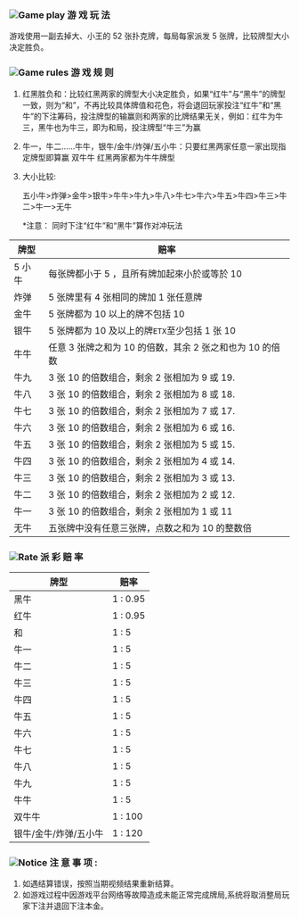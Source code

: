 ### ![Game play](https://images.staticfile.cc/statics/game_rules/icon_g_p.png) 游 戏 玩 法

游戏使用一副去掉大、小王的 52 张扑克牌，每局每家派发 5 张牌，比较牌型大小决定胜负。

### ![Game rules](https://images.staticfile.cc/statics/game_rules/icon_g_r.png) 游 戏 规 则

1. 红黑胜负和：比较红黑两家的牌型大小决定胜负，如果“红牛”与“黑牛”的牌型一致，则为“和”，不再比较具体牌值和花色，将会退回玩家投注“红牛”和“黑牛”的下注筹码，投注牌型的输赢则和两家的比牌结果无关，例如：红牛为牛三，黑牛也为牛三，即为和局，投注牌型“牛三”为赢
2. 牛一，牛二……牛牛，银牛/金牛/炸弹/五小牛：只要红黑两家任意一家出现指定牌型即算赢
   双牛牛 红黑两家都为牛牛牌型
3. 大小比较:

   五小牛>炸弹>金牛>银牛>牛牛>牛九>牛八>牛七>牛六>牛五>牛四>牛三>牛二>牛一>无牛

   \*注意：
   同时下注“红牛”和“黑牛”算作对冲玩法

| 牌型   | 赔率                                                     |
| ------ | -------------------------------------------------------- |
| 5 小牛 | 每张牌都小于 5 ，且所有牌加起來小於或等於 10             |
| 炸弹   | 5 张牌里有 4 张相同的牌加 1 张任意牌                     |
| 金牛   | 5 张牌都为 10 以上的牌不包括 10                          |
| 银牛   | 5 张牌都为 10 及以上的牌`ETX`至少包括 1 张 10            |
| 牛牛   | 任意 3 张牌之和为 10 的倍数，其余 2 张之和也为 10 的倍数 |
| 牛九   | 3 张 10 的倍数组合，剩余 2 张相加为 9 或 19.             |
| 牛八   | 3 张 10 的倍数组合，剩余 2 张相加为 8 或 18.             |
| 牛七   | 3 张 10 的倍数组合，剩余 2 张相加为 7 或 17.             |  |
| 牛六   | 3 张 10 的倍数组合，剩余 2 张相加为 6 或 16.             |  |
| 牛五   | 3 张 10 的倍数组合，剩余 2 张相加为 5 或 15.             |  |
| 牛四   | 3 张 10 的倍数组合，剩余 2 张相加为 4 或 14.             |  |
| 牛三   | 3 张 10 的倍数组合，剩余 2 张相加为 3 或 13.             |  |
| 牛二   | 3 张 10 的倍数组合，剩余 2 张相加为 2 或 12.             |  |
| 牛一   | 3 张 10 的倍数组合，剩余 2 张相加为 1 或 11              |  |
| 无牛   | 五张牌中没有任意三张牌，点数之和为 10 的整数倍           |

### ![Rate](https://images.staticfile.cc/statics/game_rules/icon_r.png) 派 彩 赔 率

| 牌型                  | 赔率     |
| --------------------- | -------- |
| 黑牛                  | 1 : 0.95 |
| 红牛                  | 1 : 0.95 |
| 和                    | 1 : 5    |
| 牛一                  | 1 : 5    |
| 牛二                  | 1 : 5    |
| 牛三                  | 1 : 5    |
| 牛四                  | 1 : 5    |
| 牛五                  | 1 : 5    |
| 牛六                  | 1 : 5    |
| 牛七                  | 1 : 5    |
| 牛八                  | 1 : 5    |
| 牛九                  | 1 : 5    |
| 牛牛                  | 1 : 5    |
| 双牛牛                | 1 : 100  |
| 银牛/金牛/炸弹/五小牛 | 1 : 120  |

### ![Notice](https://images.staticfile.cc/statics/game_rules/icon_warn.png) 注 意 事 项 :

1. 如遇结算错误，按照当期视频结果重新结算。
2. 如游戏过程中因游戏平台网络等故障造成未能正常完成牌局,系统将取消整局玩家下注并退回下注本金。
